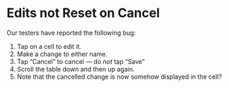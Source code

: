 # Edits not Reset on Cancel

Our testers have reported the following bug:

1. Tap on a cell to edit it.
1. Make a change to either name.
1. Tap “Cancel” to cancel — do *not* tap “Save”
1. Scroll the table down and then up again.
1. Note that the cancelled change is now somehow displayed in the cell?